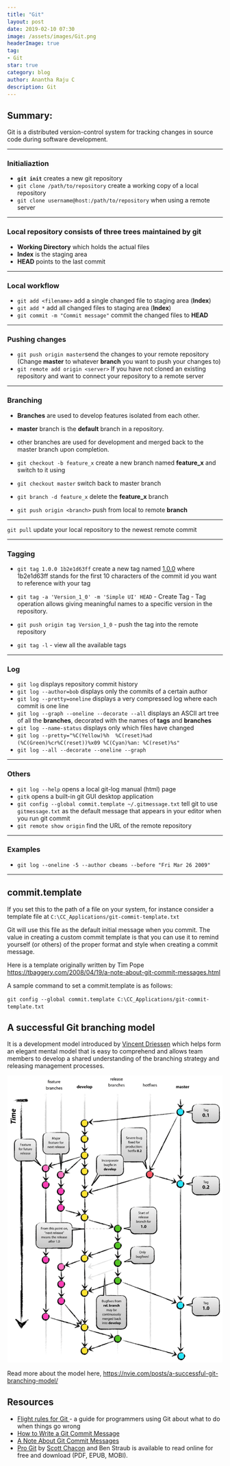 ```yaml
---
title: "Git"
layout: post
date: 2019-02-10 07:30
image: /assets/images/Git.png
headerImage: true
tag:
- Git
star: true
category: blog
author: Anantha Raju C
description: Git
---
```


## Summary:

Git is a distributed version-control system for tracking changes in source code during software development.

---

### Initialiaztion

- **`git init`** creates a new git repository
- `git clone /path/to/repository` create a working copy of a local repository
- `git clone username@host:/path/to/repository` when using a remote server

---

### Local repository consists of three **trees** maintained by git

- **Working Directory** which holds the actual files
- **Index** is the staging area
- **HEAD** points to the last commit 

---

### Local workflow

- `git add <filename>` add a single changed file to staging area (**Index**)
- `git add *` add all changed files to staging area (**Index**)
- `git commit -m "Commit message"` commit the changed files to **HEAD**

---

### Pushing changes

- `git push origin master`send the changes to your remote repository (Change **master** to whatever **branch** you want to push your changes to)
- `git remote add origin <server>` If you have not cloned an existing repository and want to connect your repository to a remote server

---

### Branching

- **Branches** are used to develop features isolated from each other.
- **master** branch is the **default** branch in a repository.
- other branches are used for development and merged back to the master branch upon completion.

- `git checkout -b feature_x` create a new branch named **feature_x** and switch to it using
- `git checkout master` switch back to master branch
- `git branch -d feature_x` delete the **feature_x** branch
- `git push origin <branch>` push from local to remote **branch**

---

`git pull` update your local repository to the newest remote commit

---

### Tagging

- `git tag 1.0.0 1b2e1d63ff` create a new tag named <a href="https://semver.org/" target="_blank" >1.0.0</a> where 1b2e1d63ff stands for the first 10 characters of the commit id you want to reference with your tag

- `git tag -a 'Version_1_0' -m 'Simple UI' HEAD` - Create Tag - Tag operation allows giving meaningful names to a specific version in the repository.

- `git push origin tag Version_1_0` - push the tag into the remote repository

- `git tag -l` - view all the available tags

---

### Log

- `git log` displays repository commit history
- `git log --author=bob` displays only the commits of a certain author
- `git log --pretty=oneline` displays a very compressed log where each commit is one line
- `git log --graph --oneline --decorate --all` displays an ASCII art tree of all the **branches**, decorated with the names of **tags** and **branches**
- `git log --name-status` displays only which files have changed
- `git log --pretty="%C(Yellow)%h  %C(reset)%ad (%C(Green)%cr%C(reset))%x09 %C(Cyan)%an: %C(reset)%s"`
- `git log --all --decorate --oneline --graph`

---

### Others

- `git log --help` opens a local git-log manual (html) page
- `gitk` opens a built-in git GUI desktop application
- `git config --global commit.template ~/.gitmessage.txt` tell git to use `gitmessage.txt` as the default message that appears in your editor when you run git commit
- `git remote show origin` find the URL of the remote repository

---

### Examples

- `git log --oneline -5 --author cbeams --before "Fri Mar 26 2009"`

---

## commit.template

If you set this to the path of a file on your system, for instance consider a template file at                     `C:\CC_Applications/git-commit-template.txt` 

<script src="https://gist.github.com/AnanthaRajuC/7c064859b3ef1c046c3070801e512001.js?file=git-commit-template.txt"></script>

Git will use this file as the default initial message when you commit. The value in creating a custom commit template is that you can use it to remind yourself (or others) of the proper format and style when creating a commit message.

Here is a template originally written by Tim Pope <https://tbaggery.com/2008/04/19/a-note-about-git-commit-messages.html>

A sample command to set a commit.template is as follows:

`git config --global commit.template C:\CC_Applications/git-commit-template.txt` 

## A successful Git branching model

It is a development model introduced by <a href="https://nvie.com/about/" target="_blank" >Vincent Driessen</a> which helps form an elegant mental model that is easy to comprehend and allows team members to develop a shared understanding of the branching strategy and releasing management processes.

![image](/assets/images/git-model@2x.png)

Read more about the model here, <https://nvie.com/posts/a-successful-git-branching-model/> 

## Resources

- <a href="https://github.com/k88hudson/git-flight-rules" target="_blank" >Flight rules for Git </a>- a guide for programmers using Git about what to do when things go wrong
- <a href="https://chris.beams.io/posts/git-commit/" target="_blank" >How to Write a Git Commit Message</a>
- <a href="https://tbaggery.com/2008/04/19/a-note-about-git-commit-messages.html" target="_blank" >A Note About Git Commit Messages</a>
- <a href="https://nvie.com/posts/a-successful-git-branching-model/" target="_blank" >Pro Git</a> by <a href="http://scottchacon.com/about.html" target="_blank" >Scott Chacon</a> and Ben Straub is available to read online for free and download (PDF, EPUB, MOBI).

